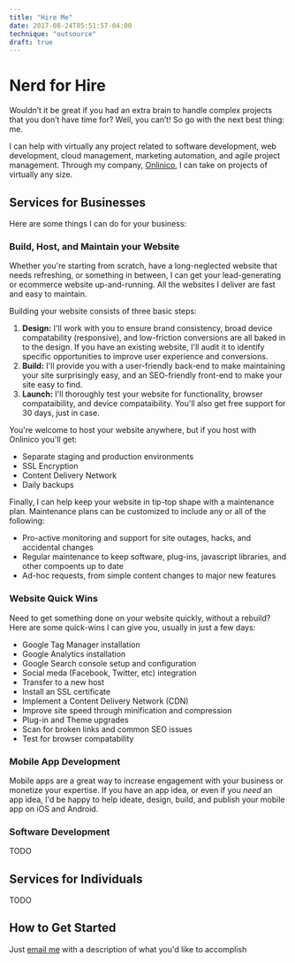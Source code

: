 ```yaml
---
title: "Hire Me"
date: 2017-08-24T05:51:57-04:00
technique: "outsource"
draft: true
---
```

# Nerd for Hire

Wouldn’t it be great if you had an extra brain to handle complex projects that you don’t have time for? Well, you can’t! So go with the next best thing: me.

I can help with virtually any project related to software development, web development, cloud management, marketing automation, and agile project management. Through my company, [Onlinico](https://www.onlini.co/), I can take on projects of virtually any size.

## Services for Businesses

Here are some things I can do for your business:

### Build, Host, and Maintain your Website

Whether you're starting from scratch, have a long-neglected website that needs refreshing, or something in between, I can get your lead-generating or ecommerce website up-and-running. All the websites I deliver are fast and easy to maintain.

Building your website consists of three basic steps:

1. **Design:** I'll work with you to ensure brand consistency, broad device compatability (responsive), and low-friction conversions are all baked in to the design. If you have an existing website, I'll audit it to identify specific opportunities to improve user experience and conversions.
1. **Build:** I'll provide you with a user-friendly back-end to make maintaining your site surprisingly easy, and an SEO-friendly front-end to make your site easy to find.
1. **Launch:** I'll thoroughly test your website for functionality, browser compataibility, and device compataibility. You'll also get free support for 30 days, just in case.

You're welcome to host your website anywhere, but if you host with Onlinico you'll get:

* Separate staging and production environments
* SSL Encryption
* Content Delivery Network
* Daily backups

Finally, I can help keep your website in tip-top shape with a maintenance plan. Maintenance plans can be customized to include any or all of the following:

* Pro-active monitoring and support for site outages, hacks, and accidental changes
* Regular maintenance to keep software, plug-ins, javascript libraries, and other compoents up to date
* Ad-hoc requests, from simple content changes to major new features

### Website Quick Wins

Need to get something done on your website quickly, without a rebuild? Here are some quick-wins I can give you, usually in just a few days:

* Google Tag Manager installation
* Google Analytics installation
* Google Search console setup and configuration
* Social meda (Facebook, Twitter, etc) integration
* Transfer to a new host
* Install an SSL certificate
* Implement a Content Delivery Network (CDN)
* Improve site speed through minification and compression
* Plug-in and Theme upgrades
* Scan for broken links and common SEO issues
* Test for browser compatability

### Mobile App Development

Mobile apps are a great way to increase engagement with your business or monetize your expertise. If you have an app idea, or even if you *need* an app idea, I'd be happy to help ideate, design, build, and publish your mobile app on iOS and Android.

### Software Development

TODO

## Services for Individuals

TODO

## How to Get Started

Just [email me](mailto:james.tharpe@onlini.co) with a description of what you'd like to accomplish